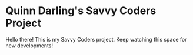 # Quinn Darling's Savvy Coders Project

Hello there! This is my Savvy Coders project. Keep watching this space for new developments!